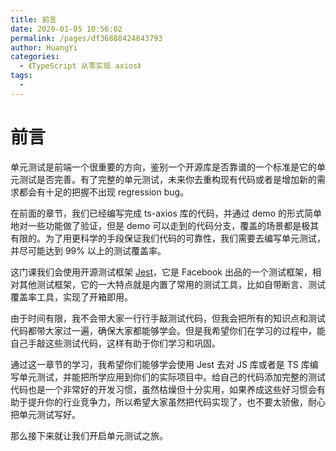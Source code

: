 ```yaml
---
title: 前言
date: 2020-01-05 10:56:02
permalink: /pages/df36888424843793
author: HuangYi
categories:
  - 《TypeScript 从零实现 axios》
tags:
  -
---
```


# 前言

单元测试是前端一个很重要的方向，鉴别一个开源库是否靠谱的一个标准是它的单元测试是否完善。有了完整的单元测试，未来你去重构现有代码或者是增加新的需求都会有十足的把握不出现 regression bug。

在前面的章节，我们已经编写完成 ts-axios 库的代码，并通过 demo 的形式简单地对一些功能做了验证，但是 demo 可以走到的代码分支，覆盖的场景都是极其有限的。为了用更科学的手段保证我们代码的可靠性，我们需要去编写单元测试，并尽可能达到 99% 以上的测试覆盖率。

这门课我们会使用开源测试框架 [Jest](https://jestjs.io/en/)，它是 Facebook 出品的一个测试框架，相对其他测试框架，它的一大特点就是内置了常用的测试工具，比如自带断言、测试覆盖率工具，实现了开箱即用。

由于时间有限，我不会带大家一行行手敲测试代码，但我会把所有的知识点和测试代码都带大家过一遍，确保大家都能够学会。但是我希望你们在学习的过程中，能自己手敲这些测试代码，这样有助于你们学习和巩固。

通过这一章节的学习，我希望你们能够学会使用 Jest 去对 JS 库或者是 TS 库编写单元测试，并能把所学应用到你们的实际项目中。给自己的代码添加完整的测试代码也是一个非常好的开发习惯，虽然枯燥但十分实用，如果养成这些好习惯会有助于提升你的行业竞争力，所以希望大家虽然把代码实现了，也不要太骄傲，耐心把单元测试写好。

那么接下来就让我们开启单元测试之旅。
